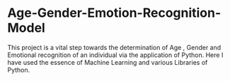 # Age-Gender-Emotion-Recognition-Model
This project is a vital step towards the determination of Age , Gender and Emotional recognition of an individual via the application of Python. Here I have used the essence of  Machine Learning and various Libraries of Python.
